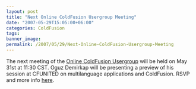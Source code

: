 ```yaml
---
layout: post
title: "Next Online ColdFusion Usergroup Meeting"
date: "2007-05-29T15:05:00+06:00"
categories: ColdFusion 
tags: 
banner_image: 
permalink: /2007/05/29/Next-Online-ColdFusion-Usergroup-Meeting
---
```


The next meeting of the <a href="http://coldfusion.meetup.com/17/">Online ColdFusion Usergroup</a> will be held on May 31st at 11:30 CST. Oguz Demirkap will be presenting a preview of his session at CFUNITED on multilanguage applications and ColdFusion. RSVP and more info <a href="http://coldfusion.meetup.com/17/calendar/5827901/">here</a>.